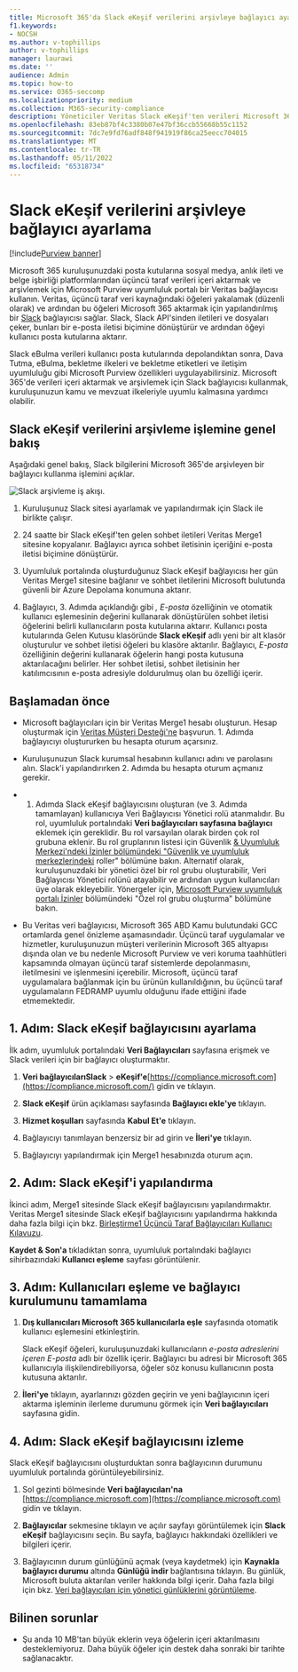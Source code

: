 ```yaml
---
title: Microsoft 365'da Slack eKeşif verilerini arşivleye bağlayıcı ayarlama
f1.keywords:
- NOCSH
ms.author: v-tophillips
author: v-tophillips
manager: laurawi
ms.date: ''
audience: Admin
ms.topic: how-to
ms.service: O365-seccomp
ms.localizationpriority: medium
ms.collection: M365-security-compliance
description: Yöneticiler Veritas Slack eKeşif'ten verileri Microsoft 365 içeri aktarmak ve arşivlemesi için bir bağlayıcı ayarlayabilir. Bu bağlayıcı, Microsoft 365'da üçüncü taraf veri kaynaklarından verileri arşivleyabilmenizi sağlar. Bu verileri arşivledikten sonra, üçüncü taraf verilerini yönetmek için yasal tutma, içerik arama ve bekletme ilkeleri gibi uyumluluk özelliklerini kullanabilirsiniz.
ms.openlocfilehash: 83eb87bf4c3380b07e47bf36ccb55668b55c1152
ms.sourcegitcommit: 7dc7e9fd76adf848f941919f86ca25eecc704015
ms.translationtype: MT
ms.contentlocale: tr-TR
ms.lasthandoff: 05/11/2022
ms.locfileid: "65318734"
---
```

# <a name="set-up-a-connector-to-archive-slack-ediscovery-data"></a>Slack eKeşif verilerini arşivleye bağlayıcı ayarlama

[!include[Purview banner](../includes/purview-rebrand-banner.md)]

Microsoft 365 kuruluşunuzdaki posta kutularına sosyal medya, anlık ileti ve belge işbirliği platformlarından üçüncü taraf verileri içeri aktarmak ve arşivlemek için Microsoft Purview uyumluluk portalı bir Veritas bağlayıcısı kullanın. Veritas, üçüncü taraf veri kaynağındaki öğeleri yakalamak (düzenli olarak) ve ardından bu öğeleri Microsoft 365 aktarmak için yapılandırılmış bir [Slack](https://globanet.com/slack/) bağlayıcısı sağlar. Slack, Slack API'sinden iletileri ve dosyaları çeker, bunları bir e-posta iletisi biçimine dönüştürür ve ardından öğeyi kullanıcı posta kutularına aktarır.

Slack eBulma verileri kullanıcı posta kutularında depolandıktan sonra, Dava Tutma, eBulma, bekletme ilkeleri ve bekletme etiketleri ve iletişim uyumluluğu gibi Microsoft Purview özellikleri uygulayabilirsiniz. Microsoft 365'de verileri içeri aktarmak ve arşivlemek için Slack bağlayıcısı kullanmak, kuruluşunuzun kamu ve mevzuat ilkeleriyle uyumlu kalmasına yardımcı olabilir.

## <a name="overview-of-archiving-slack-ediscovery-data"></a>Slack eKeşif verilerini arşivleme işlemine genel bakış

Aşağıdaki genel bakış, Slack bilgilerini Microsoft 365'de arşivleyen bir bağlayıcı kullanma işlemini açıklar.

![Slack arşivleme iş akışı.](../media/SlackConnectorWorkflow.png)

1. Kuruluşunuz Slack sitesi ayarlamak ve yapılandırmak için Slack ile birlikte çalışır.

2. 24 saatte bir Slack eKeşif'ten gelen sohbet iletileri Veritas Merge1 sitesine kopyalanır. Bağlayıcı ayrıca sohbet iletisinin içeriğini e-posta iletisi biçimine dönüştürür.

3. Uyumluluk portalında oluşturduğunuz Slack eKeşif bağlayıcısı her gün Veritas Merge1 sitesine bağlanır ve sohbet iletilerini Microsoft bulutunda güvenli bir Azure Depolama konumuna aktarır.

4. Bağlayıcı, 3. Adımda açıklandığı gibi *, E-posta* özelliğinin ve otomatik kullanıcı eşlemesinin değerini kullanarak dönüştürülen sohbet iletisi öğelerini belirli kullanıcıların posta kutularına aktarır. Kullanıcı posta kutularında Gelen Kutusu klasöründe **Slack eKeşif** adlı yeni bir alt klasör oluşturulur ve sohbet iletisi öğeleri bu klasöre aktarılır. Bağlayıcı, *E-posta* özelliğinin değerini kullanarak öğelerin hangi posta kutusuna aktarılacağını belirler. Her sohbet iletisi, sohbet iletisinin her katılımcısının e-posta adresiyle doldurulmuş olan bu özelliği içerir.

## <a name="before-you-begin"></a>Başlamadan önce

- Microsoft bağlayıcıları için bir Veritas Merge1 hesabı oluşturun. Hesap oluşturmak için [Veritas Müşteri Desteği'ne](https://globanet.com/ms-connectors-contact) başvurun. 1. Adımda bağlayıcıyı oluştururken bu hesapta oturum açarsınız.

- Kuruluşunuzun Slack kurumsal hesabının kullanıcı adını ve parolasını alın. Slack'i yapılandırırken 2. Adımda bu hesapta oturum açmanız gerekir.

- 1. Adımda Slack eKeşif bağlayıcısını oluşturan (ve 3. Adımda tamamlayan) kullanıcıya Veri Bağlayıcısı Yönetici rolü atanmalıdır. Bu rol, uyumluluk portalındaki **Veri bağlayıcıları sayfasına bağlayıcı** eklemek için gereklidir. Bu rol varsayılan olarak birden çok rol grubuna eklenir. Bu rol gruplarının listesi için Güvenlik [& Uyumluluk Merkezi'ndeki İzinler bölümündeki "Güvenlik ve uyumluluk merkezlerindeki](../security/office-365-security/permissions-in-the-security-and-compliance-center.md#roles-in-the-security--compliance-center) roller" bölümüne bakın. Alternatif olarak, kuruluşunuzdaki bir yönetici özel bir rol grubu oluşturabilir, Veri Bağlayıcısı Yönetici rolünü atayabilir ve ardından uygun kullanıcıları üye olarak ekleyebilir. Yönergeler için, [Microsoft Purview uyumluluk portalı İzinler](microsoft-365-compliance-center-permissions.md#create-a-custom-role-group) bölümündeki "Özel rol grubu oluşturma" bölümüne bakın.

- Bu Veritas veri bağlayıcısı, Microsoft 365 ABD Kamu bulutundaki GCC ortamlarda genel önizleme aşamasındadır. Üçüncü taraf uygulamalar ve hizmetler, kuruluşunuzun müşteri verilerinin Microsoft 365 altyapısı dışında olan ve bu nedenle Microsoft Purview ve veri koruma taahhütleri kapsamında olmayan üçüncü taraf sistemlerde depolanmasını, iletilmesini ve işlenmesini içerebilir. Microsoft, üçüncü taraf uygulamalara bağlanmak için bu ürünün kullanıldığının, bu üçüncü taraf uygulamaların FEDRAMP uyumlu olduğunu ifade ettiğini ifade etmemektedir.

## <a name="step-1-set-up-the-slack-ediscovery-connector"></a>1. Adım: Slack eKeşif bağlayıcısını ayarlama

İlk adım, uyumluluk portalındaki **Veri Bağlayıcıları** sayfasına erişmek ve Slack verileri için bir bağlayıcı oluşturmaktır.

1. **Veri bağlayıcılarıSlack** >  **eKeşif'e**[https://compliance.microsoft.com](https://compliance.microsoft.com/) gidin ve tıklayın.

2. **Slack eKeşif** ürün açıklaması sayfasında **Bağlayıcı ekle'ye** tıklayın.

3. **Hizmet koşulları** sayfasında **Kabul Et'e** tıklayın.

4. Bağlayıcıyı tanımlayan benzersiz bir ad girin ve **İleri'ye** tıklayın.

5. Bağlayıcıyı yapılandırmak için Merge1 hesabınızda oturum açın.

## <a name="step-2-configure-slack-ediscovery"></a>2. Adım: Slack eKeşif'i yapılandırma

İkinci adım, Merge1 sitesinde Slack eKeşif bağlayıcısını yapılandırmaktır. Veritas Merge1 sitesinde Slack eKeşif bağlayıcısını yapılandırma hakkında daha fazla bilgi için bkz. [Birleştirme1 Üçüncü Taraf Bağlayıcıları Kullanıcı Kılavuzu](https://docs.ms.merge1.globanetportal.com/Merge1%20Third-Party%20Connectors%20Slack%20eDiscovery%20User%20Guide.pdf).

**Kaydet & Son'a** tıkladıktan sonra, uyumluluk portalındaki bağlayıcı sihirbazındaki **Kullanıcı eşleme** sayfası görüntülenir.

## <a name="step-3-map-users-and-complete-the-connector-setup"></a>3. Adım: Kullanıcıları eşleme ve bağlayıcı kurulumunu tamamlama

1. **Dış kullanıcıları Microsoft 365 kullanıcılarla eşle** sayfasında otomatik kullanıcı eşlemesini etkinleştirin.

   Slack eKeşif öğeleri, kuruluşunuzdaki kullanıcıların *e-posta adreslerini içeren E-posta* adlı bir özellik içerir. Bağlayıcı bu adresi bir Microsoft 365 kullanıcıyla ilişkilendirebiliyorsa, öğeler söz konusu kullanıcının posta kutusuna aktarılır.

2. **İleri'ye** tıklayın, ayarlarınızı gözden geçirin ve yeni bağlayıcının içeri aktarma işleminin ilerleme durumunu görmek için **Veri bağlayıcıları** sayfasına gidin.

## <a name="step-4-monitor-the-slack-ediscovery-connector"></a>4. Adım: Slack eKeşif bağlayıcısını izleme

Slack eKeşif bağlayıcısını oluşturduktan sonra bağlayıcının durumunu uyumluluk portalında görüntüleyebilirsiniz.

1. Sol gezinti bölmesinde **Veri bağlayıcıları'na** [https://compliance.microsoft.com](https://compliance.microsoft.com) gidin ve tıklayın.

2. **Bağlayıcılar** sekmesine tıklayın ve açılır sayfayı görüntülemek için **Slack eKeşif** bağlayıcısını seçin. Bu sayfa, bağlayıcı hakkındaki özellikleri ve bilgileri içerir.

3. Bağlayıcının durum günlüğünü açmak (veya kaydetmek) için **Kaynakla bağlayıcı durumu** altında **Günlüğü indir** bağlantısına tıklayın. Bu günlük, Microsoft buluta aktarılan veriler hakkında bilgi içerir. Daha fazla bilgi için bkz. [Veri bağlayıcıları için yönetici günlüklerini görüntüleme](data-connector-admin-logs.md).

## <a name="known-issues"></a>Bilinen sorunlar

- Şu anda 10 MB'tan büyük eklerin veya öğelerin içeri aktarılmasını desteklemiyoruz. Daha büyük öğeler için destek daha sonraki bir tarihte sağlanacaktır.
